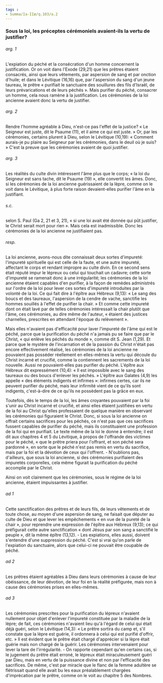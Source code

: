 ```yaml
---
tags : 
- Summa/Ia-IIæ/q.103/a.2
---
```


### Sous la loi, les préceptes cérémoniels avaient-ils la vertu de justifier?

###### arg. 1
L'expiation du péché et la consécration d'un homme concernent la justification. Or on voit dans l'Exode (29,21) que les prêtres étaient consacrés, ainsi que leurs vêtements, par aspersion de sang et par onction d'huile; et dans le Lévitique (16,16) que, par l'aspersion du sang d'un jeune taureau, le prêtre « purifiait le sanctuaire des souillures des fils d'Israël, de leurs prévarications et de leurs péchés ». Mais purifier du péché, consacrer un homme, cela nous ramène à la justification. Les cérémonies de la loi ancienne avaient donc la vertu de justifier. 

###### arg. 2
Rendre l'homme agréable à Dieu, n'est-ce pas l'effet de la justice? « Le Seigneur est juste, dit le Psaume (11), et il aime ce qui est juste. » Or, par les cérémonies, certains plurent à Dieu, selon le Lévitique (10,19): « Comment aurais-je pu plaire au Seigneur par les cérémonies, dans le deuil où je suis? » C'est la preuve que les cérémonies avaient de quoi justifier. 

###### arg. 3
Les réalités du culte divin intéressent l'âme plus que le corps; « la loi du Seigneur est sans tache, dit le Psaume (19) », elle convertit les âmes. Donc, si les cérémonies de la loi ancienne guérissaient de la lèpre, comme on le voit dans le Lévitique, à plus forte raison devaient-elles purifier l'âme en la justifiant. 

###### s.c.
selon S. Paul (Ga 2, 21 et 3, 21), « si une loi avait été donnée qui pût justifier, le Christ serait mort pour rien ». Mais cela est inadmissible. Donc les cérémonies de la loi ancienne ne justifiaient pas. 

###### resp.
La loi ancienne, avons-nous dite connaissait deux sortes d'impureté: l'impureté spirituelle qui est celle de la faute, et une autre impureté, affectant le corps et rendant impropre au culte divin. En ce second sens était réputé impur le lépreux ou celui qui touchait un cadavre; cette sorte d'impureté se ramenait donc à une irrégularité; les cérémonies de la loi ancienne étaient capables d'en purifier, à la façon de remèdes administrés sur l'ordre de la loi pour lever ces sortes d'impureté introduites par la volonté de la loi. Ce qui fait dire à l'épître aux Hébreux (9,13): « Le sang des boucs et des taureaux, l'aspersion de la cendre de vache, sanctifie les hommes souillés à l'effet de purifier la chair. » Et comme cette impureté dont on était lavé par de telles cérémonies intéressait la chair plutôt que l'âme, ces cérémonies, au dire même de l'auteur, « étaient des justices charnelles, prescrites en attendant l'époque du relèvement ». 

Mais elles n'avaient pas d'efficacité pour laver l'impureté de l'âme qui est le péché, parce que la purification du péché n'a jamais pu se faire que par le Christ, « qui enlève les péchés du monde », comme dit S. Jean (1,29). Et parce que le mystère de l'incarnation et de la passion du Christ n'était pas encore effectivement réalisé, les cérémonies de la loi ancienne ne pouvaient pas posséder réellement en elles-mêmes la vertu qui découle du Christ incarné et crucifié, comme la contiennent les sacrements de la loi nouvelle. Aussi ne pouvaient-elles pas purifier du péché. L'épître aux Hébreux dit expressément (10,4): « Il est impossible avec le sang des taureaux ou des boucs d'enlever les péchés. » L'épître aux Galates (4,9) les appelle « des éléments indigents et infirmes »: infirmes certes, car ils ne peuvent purifier du péché, mais leur infirmité vient de ce qu'ils sont indigents, c'est-à-dire de ce qu'ils ne possèdent pas la grâce en eux. 

Toutefois, dès le temps de la loi, les âmes croyantes pouvaient par la foi s'unir au Christ incarné et crucifié, et ainsi elles étaient justifiées en vertu de la foi au Christ qu'elles professaient de quelque manière en observant les cérémonies qui figuraient le Christ. Donc, si sous la loi ancienne on offrait certains sacrifices pour les péchés, ce n'est pas que ces sacrifices fussent capables de purifier du péché, mais ils constituaient une profession de la foi qui en purifiait. Le texte même de la loi le donne à entendre; il est dit aux chapitres 4 et 5 du Lévitique, à propos de l'offrande des victimes pour le péché, « que le prêtre priera pour l'offrant, et son péché sera pardonné », en sorte que le péché n'est pas remis en vertu du sacrifice, mais par la foi et la dévotion de ceux qui l'offrent. - N'oublions pas, d'ailleurs, que sous la loi ancienne, si des cérémonies purifiaient des impuretés corporelles, cela même figurait la purification du péché accomplie par le Christ. 

Ainsi on voit clairement que les cérémonies, sous le régime de la loi ancienne, étaient impuissantes à justifier. 

###### ad 1
Cette sanctification des prêtres et de leurs fils, de leurs vêtements et de toute chose, au moyen d'une aspersion de sang, ne faisait que députer au culte de Dieu et que lever les empêchements « en vue de la pureté de la chair », pour reprendre une expression de l'épître aux Hébreux (9,13); ce qui préfigurait cette autre sanctification « dont Jésus par son sang a sanctifié le peuple », dit la même épître (13,12). - Les expiations, elles aussi, doivent s'entendre d'une suppression du péché. C'est si vrai qu'on parle de l'expiation du sanctuaire, alors que celui-ci ne pouvait être coupable de péché. 

###### ad 2
Les prêtres étaient agréables à Dieu dans leurs cérémonies à cause de leur obéissance, de leur dévotion, de leur foi en la réalité préfigurée, mais non à cause des cérémonies prises en elles-mêmes. 

###### ad 3
Les cérémonies prescrites pour la purification du lépreux n'avaient nullement pour objet d'enlever l'impureté constituée par la maladie de la lèpre; de fait, ces cérémonies n'avaient lieu qu'à l'égard de celui qui était déjà guéri, selon le Lévitique (14,3): « Le prêtre sortira du camp et, s'il constate que la lèpre est guérie, il ordonnera à celui qui est purifié d'offrir, etc. » Il est évident que le prêtre était chargé d'apprécier si la lèpre était guérie mais non chargé de la guérir. Les cérémonies intervenaient pour lever la tare de l'irrégularité. - On rapporte cependant qu'en certains cas, si le jugement du prêtre était erroné, le lépreux était miraculeusement guéri par Dieu, mais en vertu de la puissance divine et non par l'efficacité des sacrifices. De même, c'est par miracle que le flanc de la femme adultère se flétrissait quand elle avait bu les eaux préalablement chargées d'imprécation par le prêtre, comme on le voit au chapitre 5 des Nombres. 

